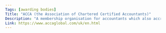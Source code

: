 ```yaml
---
Tags: [awarding bodies]
Title: "ACCA (the Association of Chartered Certified Accountants)"
Description: "A membership organisation for accountants which also accredits qualifications for professional development."
Link: https://www.accaglobal.com/uk/en.html
---
```

